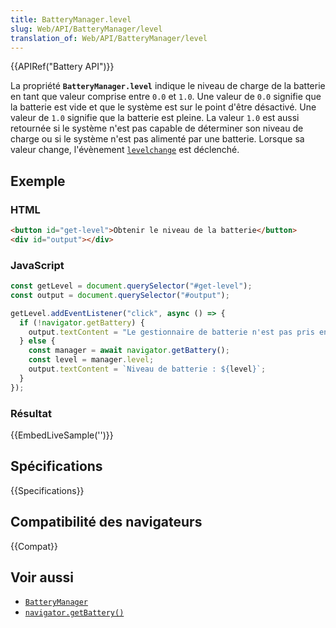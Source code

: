 ```yaml
---
title: BatteryManager.level
slug: Web/API/BatteryManager/level
translation_of: Web/API/BatteryManager/level
---
```


{{APIRef("Battery API")}}

La propriété **`BatteryManager.level`** indique le niveau de charge de la batterie en tant que valeur comprise entre `0.0` et `1.0`. Une valeur de `0.0` signifie que la batterie est vide et que le système est sur le point d'être désactivé. Une valeur de `1.0` signifie que la batterie est pleine. La valeur `1.0` est aussi retournée si le système n'est pas capable de déterminer son niveau de charge ou si le système n'est pas alimenté par une batterie. Lorsque sa valeur change, l'évènement [`levelchange`](/fr/docs/Web/API/BatteryManager/levelchange_event) est déclenché.

## Exemple

### HTML

```html
<button id="get-level">Obtenir le niveau de la batterie</button>
<div id="output"></div>
```

### JavaScript

```js
const getLevel = document.querySelector("#get-level");
const output = document.querySelector("#output");

getLevel.addEventListener("click", async () => {
  if (!navigator.getBattery) {
    output.textContent = "Le gestionnaire de batterie n'est pas pris en charge";
  } else {
    const manager = await navigator.getBattery();
    const level = manager.level;
    output.textContent = `Niveau de batterie : ${level}`;
  }
});
```

### Résultat

{{EmbedLiveSample('')}}

## Spécifications

{{Specifications}}

## Compatibilité des navigateurs

{{Compat}}

## Voir aussi

- [`BatteryManager`](/fr/docs/Web/API/BatteryManager)
- [`navigator.getBattery()`](/fr/docs/Web/API/Navigator/getBattery)
